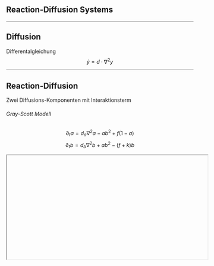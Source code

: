 ## Reaction-Diffusion Systems

---

<section data-background-iframe="examples/diffusion.html">

## Diffusion

Differentalgleichung
$$\dot y = d \cdot \nabla^2 y $$

<!-- <iframe width="540px" height="280px" data-src="examples/diffusion.html"> -->

---

<section data-background-iframe="examples/diffusion.html">

## Reaction-Diffusion
Zwei Diffusions-Komponenten mit Interaktionsterm

###### Gray-Scott Modell

$$\partial_t a = d_a \nabla^2 a - ab^2 + f (1 - a)$$
$$\partial_t b = d_b \nabla^2 b + ab^2 - (f + k) b$$

<iframe width="540px" height="280px" data-src="examples/reactiondiffusion.html">

---

## Ziel

Volumetrisches Rendern von 3D Reaction-Diffusion

---

### Euler-Methode

$\dot{y} = f(y), \quad y_0$ gegeben

###### Iteration

$y_{n+1} = y_n + h \cdot f(y_n)$

---

<section data-background-iframe="examples/integrationmethods.html"></section>

---

### Runge-Kutta

$\dot{y} = f(y), \quad y_0$ gegeben

###### Iteration

* $k_1 = f(y_n)$
* $k_2 = f(y_n + \frac{h}{2} k_1)$
* $k_3 = f(y_n + \frac{h}{2} k_2)$
* $k_4 = f(y_n + h k_3)$
* $y_{n+1} = y_n + \frac{h}{6} \cdot (k_1 + 2 k_2 + 2 k_3 + k_4)$

---

<section data-background="calculation.svg" data-background-size="contain"></section>
### Berechnungsschritte

---

[final](3dgol_rungekutta.html)


---

Space

---

<section data-background-iframe="../3dgol_rungekutta.html" data-background-size="contain"></section>
